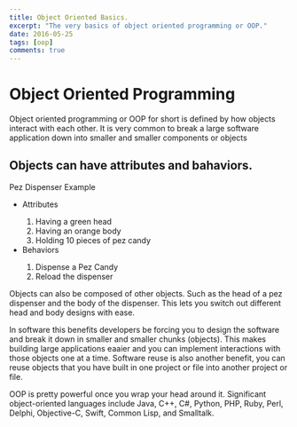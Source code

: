```yaml
---
title: Object Oriented Basics.
excerpt: "The very basics of object oriented programming or OOP."
date: 2016-05-25
tags: [oop]
comments: true
---
```

<h1>Object Oriented Programming</h1>

<p>Object oriented programming or OOP for short is defined by how objects interact with each other. It is very common to break a large software application down into smaller and smaller components or objects</p>

<h2>Objects can have attributes and bahaviors.</h2>
<p>Pez Dispenser Example
<ul>
  <li>Attributes</li>
    <ol>
      <li>Having a green head</li>
      <li>Having an orange body</li>
      <li>Holding 10 pieces of pez candy</li>
    </ol>
  <li>Behaviors</li>
    <ol>
      <li>Dispense a Pez Candy</li>
      <li>Reload the dispenser</li>
    </ol>
  </ul>
  
  <p>Objects can also be composed of other objects. Such as the head of a pez dispenser and the body of the dispenser. This lets you switch out different head and body designs with ease.</p>
  
  <p>In software this benefits developers be forcing you to design the software and break it down in smaller and smaller chunks (objects). This makes building large applications eaaier and you can implement interactions with those objects one at a time. Software reuse is also another benefit, you can reuse objects that you have built in one project or file into another project or file.
  </p>
  
  <p>OOP is pretty powerful once you wrap your head around it. Significant object-oriented languages include Java, C++, C#, Python, PHP, Ruby, Perl, Delphi, Objective-C, Swift, Common Lisp, and Smalltalk.
  </p>

